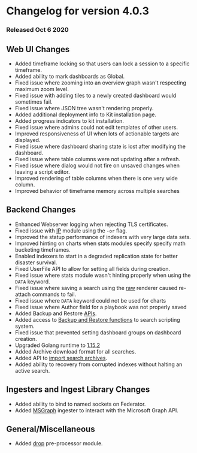 # Changelog for version 4.0.3

### Released Oct 6 2020

## Web UI Changes
* Added timeframe locking so that users can lock a session to a specific timeframe.
* Added ability to mark dashboards as Global.
* Fixed issue where zooming into an overview graph wasn't respecting maximum zoom level.
* Fixed issue with adding tiles to a newly created dashboard would sometimes fail.
* Fixed issue where JSON tree wasn't rendering properly.
* Added additional deployment info to Kit installation page.
* Added progress indicators to kit installation.
* Fixed issue where admins could not edit templates of other users.
* Improved responsiveness of UI when lots of actionable targets are displayed.
* Fixed issue where dashboard sharing state is lost after modifying the dashboard.
* Fixed issue where table columns were not updating after a refresh.
* Fixed issue where dialog would not fire on unsaved changes when leaving a script editor.
* Improved rendering of table columns when there is one very wide column.
* Improved behavior of timeframe memory across multiple searches

## Backend Changes
* Enhanced Webserver logging when rejecting TLS certificates.
* Fixed issue with [IP](search_ip_supported_options) module using the `-or` flag.
* Improved the statup performance of indexers with very large data sets.
* Improved hinting on charts when stats modules specify specify math bucketing timeframes.
* Enabled indexers to start in a degraded replication state for better disaster survival.
* Fixed UserFile API to allow for setting all fields during creation.
* Fixed issue where stats module wasn't hinting properly when using the `DATA` keyword.
* Fixed issue where saving a search using the [raw](/search/raw/raw) renderer caused re-attach commands to fail.
* Fixed issue where `DATA` keyword could not be used for charts
* Fixed issue where Author field for a playbook was not properly saved
* Added Backup and Restore [APIs](api_performing_a_system_backup).
* Added access to [Backup and Restore functions](scripting_system_management_functions) to search scripting system.
* Fixed issue that prevented setting dashboard groups on dashboard creation.
* Upgraded Golang runtime to [1.15.2](https://golang.org/doc/go1.15)
* Added Archive download format for all searches.
* Added API to [import search archives](api_importing_saved_search_archive).
* Added ability to recovery from corrupted indexes without halting an active search.

## Ingesters and Ingest Library Changes
* Added ability to bind to named sockets on Federator.
* Added [MSGraph](ingesters_list) ingester to interact with the Microsoft Graph API.

## General/Miscellaneous
* Added [drop](ingest_preprocessors_list) pre-processor module.
